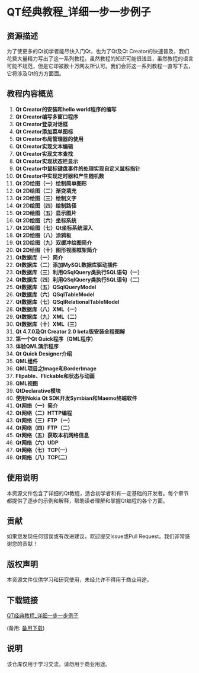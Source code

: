 # QT经典教程_详细一步一步例子

## 资源描述

为了使更多的Qt初学者能尽快入门Qt，也为了Qt及Qt Creator的快速普及，我们花费大量精力写出了这一系列教程。虽然教程的知识可能很浅显，虽然教程的语言可能不规范，但是它却被数十万网友所认可。我们会将这一系列教程一直写下去，它将涉及Qt的方方面面。

## 教程内容概览

1. **Qt Creator的安装和hello world程序的编写**
2. **Qt Creator编写多窗口程序**
3. **Qt Creator登录对话框**
4. **Qt Creator添加菜单图标**
5. **Qt Creator布局管理器的使用**
6. **Qt Creator实现文本编辑**
7. **Qt Creator实现文本查找**
8. **Qt Creator实现状态栏显示**
9. **Qt Creator中鼠标键盘事件的处理实现自定义鼠标指针**
10. **Qt Creator中实现定时器和产生随机数**
11. **Qt 2D绘图（一）绘制简单图形**
12. **Qt 2D绘图（二）渐变填充**
13. **Qt 2D绘图（三）绘制文字**
14. **Qt 2D绘图（四）绘制路径**
15. **Qt 2D绘图（五）显示图片**
16. **Qt 2D绘图（六）坐标系统**
17. **Qt 2D绘图（七）Qt坐标系统深入**
18. **Qt 2D绘图（八）涂鸦板**
19. **Qt 2D绘图（九）双缓冲绘图简介**
20. **Qt 2D绘图（十）图形视图框架简介**
21. **Qt数据库（一）简介**
22. **Qt数据库（二）添加MySQL数据库驱动插件**
23. **Qt数据库（三）利用QSqlQuery类执行SQL语句（一）**
24. **Qt数据库（四）利用QSqlQuery类执行SQL语句（二）**
25. **Qt数据库（五）QSqlQueryModel**
26. **Qt数据库（六）QSqlTableModel**
27. **Qt数据库（七）QSqlRelationalTableModel**
28. **Qt数据库（八）XML（一）**
29. **Qt数据库（九）XML（二）**
30. **Qt数据库（十）XML（三）**
31. **Qt 4.7.0及Qt Creator 2.0 beta版安装全程图解**
32. **第一个Qt Quick程序（QML程序）**
33. **体验QML演示程序**
34. **Qt Quick Designer介绍**
35. **QML组件**
36. **QML项目之Image和BorderImage**
37. **Flipable、Flickable和状态与动画**
38. **QML视图**
39. **QtDeclarative模块**
40. **使用Nokia Qt SDK开发Symbian和Maemo终端软件**
41. **Qt网络（一）简介**
42. **Qt网络（二）HTTP编程**
43. **Qt网络（三）FTP（一）**
44. **Qt网络（四）FTP（二）**
45. **Qt网络（五）获取本机网络信息**
46. **Qt网络（六）UDP**
47. **Qt网络（七）TCP(一）**
48. **Qt网络（八）TCP(二）**

## 使用说明

本资源文件包含了详细的Qt教程，适合初学者和有一定基础的开发者。每个章节都提供了逐步的示例和解释，帮助读者理解和掌握Qt编程的各个方面。

## 贡献

如果您发现任何错误或有改进建议，欢迎提交Issue或Pull Request。我们非常感谢您的贡献！

## 版权声明

本资源文件仅供学习和研究使用，未经允许不得用于商业用途。

## 下载链接
[QT经典教程_详细一步一步例子](https://pan.quark.cn/s/a4deb14c46cf) 

(备用: [备用下载](https://pan.baidu.com/s/1Rnk5jgLQvW3hWIiW3IYoBw?pwd=1234))

## 说明

该仓库仅用于学习交流，请勿用于商业用途。
